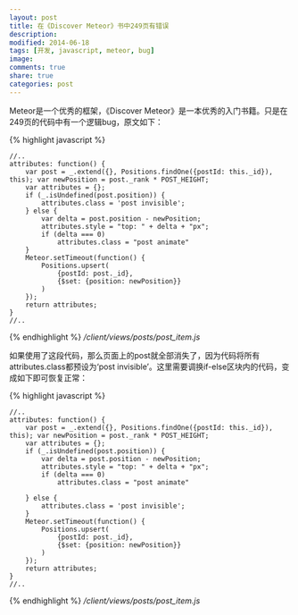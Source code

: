 ```yaml
---
layout: post
title: 在《Discover Meteor》书中249页有错误
description: 
modified: 2014-06-18
tags: [开发, javascript, meteor, bug]
image:
comments: true
share: true
categories: post
---
```


Meteor是一个优秀的框架，《Discover Meteor》是一本优秀的入门书籍。只是在249页的代码中有一个逻辑bug，原文如下：

{% highlight javascript %}

	//..	attributes: function() {		var post = _.extend({}, Positions.findOne({postId: this._id}), this); var newPosition = post._rank * POST_HEIGHT;		var attributes = {};		if (_.isUndefined(post.position)) { 
			attributes.class = 'post invisible';		} else {			var delta = post.position - newPosition; 			attributes.style = "top: " + delta + "px";			if (delta === 0)				attributes.class = "post animate" 		}		Meteor.setTimeout(function() {			Positions.upsert(				{postId: post._id},				{$set: {position: newPosition}}
			)
		});		return attributes; 
	}	//..{% endhighlight %}
*/client/views/posts/post_item.js*如果使用了这段代码，那么页面上的post就全部消失了，因为代码将所有attributes.class都预设为‘post invisible’。这里需要调换if-else区块内的代码，变成如下即可恢复正常：{% highlight javascript %}

	//..	attributes: function() {		var post = _.extend({}, Positions.findOne({postId: this._id}), this); var newPosition = post._rank * POST_HEIGHT;		var attributes = {};		if (_.isUndefined(post.position)) { 
			var delta = post.position - newPosition; 			attributes.style = "top: " + delta + "px";			if (delta === 0)				attributes.class = "post animate" 		} else {			attributes.class = 'post invisible';		}		Meteor.setTimeout(function() {			Positions.upsert(				{postId: post._id},				{$set: {position: newPosition}}
			)
		});		return attributes; 	}	//..{% endhighlight %}
*/client/views/posts/post_item.js*